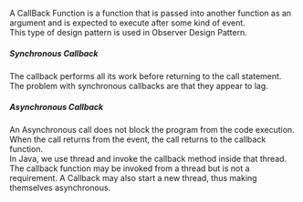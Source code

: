 A CallBack Function is a function that is passed into another function as an argument and is expected to execute after some kind of event.  
This type of design pattern is used in Observer Design Pattern.

##### Synchronous Callback

The callback performs all its work before returning to the call statement. The problem with synchronous callbacks are that they appear to lag.

##### Asynchronous Callback

An Asynchronous call does not block the program from the code execution. When the call returns from the event, the call returns to the callback function.  
In Java, we use thread and invoke the callback method inside that thread. The callback function may be invoked from a thread but is not a requirement. A Callback may also start a new thread, thus making themselves asynchronous.